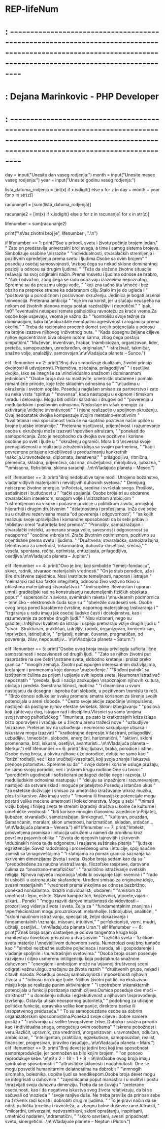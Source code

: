 # REP-lifeNum
# : -----------------------------------------------------------------------------------------------------------------------------------------------------------
# : Dejana Marinkovic - PHP Developer 
# : -----------------------------------------------------------------------------------------------------------------------------------------------------------

day = input("Unesite dan vaseg rodjenja:")
month = input("Unesite mesec vaseg rodjenja:")
year = input("Unesite godinu vaseg rodjenja:")

lista_datuma_rodjenja  = [int(x) if x.isdigit() else x
          for z in day + month + year for x in str(z)]

racunanje1 = [sum(lista_datuma_rodjenja)]

racunanje2 = [int(x) if x.isdigit() else x
          for z in racunanje1 for x in str(z)]

lifenumber = sum(racunanje2)

print("\nVas zivotni broj je", lifenumber , ".\n")


if lifenumber == 1:
    print("Sve u prirodi, svetu i životu počinje brojem jedan."
          " Zato on predstavlja univerzalni broj svega, a time i samog sistema brojeva. Simbolizuje osobine \nizrazite "
          "individualnosti, stvaralačkih stremljenja i pozitivnih opredeljenja prema svetu i ljudima.Osobe sa ovim brojem"
          " poseduju osećaj samosvojnosti, \nzbog čega su nekad sklone dominantnoj poziciji u odnosu sa drugim ljudima. "
          "Teže da složene životne situacije rešavaju na svoj originalni način. Prema \nsvetu i ljudima odnose se hrabro, "
          "čak i odvažno, zbog čega se rado odazivaju izazovima nepoznatog. Spremne su da preuzmu ulogu vođe, "
          "koji zna tačno šta \nhoće i bez obzira na prepreke streme ka odabranom cilju.Stalo im je do ugleda i "
          "poštovanja u porodičnom i poslovnom okruženju. Jedinica je bogati arsenal \ninvencija. Preterana ambicija "
          "nije im na korist, jer u slučaju neuspeha na nekom od životnih planova mogu postati razdražljivi i neurotični."
          " Ipak, \n0"
          "eventualni neuspesi remete psihološku ravnotežu za kraće vreme.Za osobe koje uspevaju, veoma je važno da "
          "kontrolišu svoje težnje za dominacijom, kako bi \nobuzdale eventualnu agresivnost i aroganciju prema okolini."
          " Treba da racionalno procene domet svojih potencijala u odnosu na brojne izazove njihovog \nživotnog puta. "
          "Kada dosegnu željene ciljeve njihov egocentrizam biva obojen notom šarma, zbog čega postaju simpatični."
          "Muževan, inventivan, hrabar, \nambiciozan, organizovan, lider, preteča, samopouzdan, usredsređen, originalan,"
          " istraživač, takmičar, snažne volje, snalažljiv, samosvojan.\n\nVladajuća planeta – Sunce.")

elif lifenumber == 2:
    print("Broj dva simbolizuje dualizam, životni princip dvojnosti ili udvojenosti. Prijemčiva, osećajna, prilagodljiva"
          " i osetljiva dvojka, lako se integriše sa \nindividualno snažnom i dominantnom jedinicom."
          "Osobe broja dva su maštovite, umetnički obdarene i pomalo romantične prirode, koje teže skladnim odnosima sa "
          "\nljudima u okruženju i svetom uopšte. Poseduju naglašen smisao za partnerstvo i zato su neka vrsta “spiritus "
          "movensa”, kada nastupaju u ekipnom i timskom \nradu i delovanju. Mogu biti odlični saradnici i drugovi od "
          "poverenja u međuljudskim i poslovnim odnosima. Nedostaje im višak energije za aktiviranje \nidejne inventivnosti"
          " i njene realizacije u spoljnom okruženju. Ovaj nedostatak dvojka kompenzuje svojim mentalno-emotivnim "
          "kvalitetima i ima sposobnost \nda se na suptilno pozitivan način upliće u brojne ljudske interakcije."
          "Preterana osetljivost, prijemčivost i razumevanje osoba u okruženju može izazvati \npovišen altruizam, "
          "ponekad do samoporicanja. Zato je neophodno da dvojka ove pozitivne i korisne osobine po svet i ljude u "
          "okruženju ograniči. Mora biti \nsvesna svoje prenaglašenosti u realizaciji združenih ideja sa svojim partnerima, "
          "kao i povremene pritajene kolebljivosti u preduzimanju konkretnih \nakcija.Uravnotežena, diplomata, ženstvena,"
          " prilagodljiva, ritmična, plemenita, skladna, prijemčiva, obzirna, druželjubiva, miroljubiva, ljubazna, "
          "\nmisaona, fleksibilna, sklona saradnji…\n\nVladajuća planeta – Mesec.")

elif lifenumber == 3:
    print("Broj nedokučive tajne moći. Utrojeno božanstvo, vladar vidljivih materijalnih i nevidljivih duhovnih svetova."
          " Demijurg neiscrpne životne energije. \nPočetak, sredina i svršetak svega. Prošlost, sadašnjost i budućnost u "
          "tački spajanja. Osobe broja tri su obdarene stvaralačkim intelektom, snagom volje i \nizrazitom ambicijom "
          "ustremljenom na visoke i počasne pozicije u političkom zivotu, armijskoj hijerarhiji i drugim društvenim "
          "delatnostima i profesijama. \nZa ove sobe su u društvu rezervisana mesta “od poverenja i odgovornosti”, "
          "sa kojih realizuju svoje upravljačke i komandne sposobnosti da bi sebi pribavili \nblistavi oreol “autoriteta bez premca”."
          "Pronicljiv, samoizražajan i stvaralački intelekt, usmerana snaga volje, savesnost i odgovornost su neosporno"
          "osobine \nbroja tri. Zrače životnim optimizmom, pozitivno su orjentisane prema svetu i ljudima. "
          "Društvena, stvaralačka, samoizražajna, telentovana za umetnost, \nšarmantna, duhovita-dosetljiva, srećna,"
          " vesela, spontana, rečita, optimista, entuzijasta, prilagodljiva, osetljiva.\n\nVladajuća planeta – Jupiter.")

elif lifenumber == 4:
    print("Ovo je broj koji simboliše “temelj-fondaciju”, skver, radnik, stvaraoc materijalnih vrednosti."
          "On je stub porodice, uže i šire društvene zajednice. Nosi \natribute temeljnosti, naporan i istrajan "
          "neimarski rad kao faktor integriteta, odnosno živo vezivno tkivo u oblastima materijalnog stvaralaštva i "
          "\ndiscipline. Revnostan i uporan umni i graditeljski rad na konstruisanju neutemeljenih fizičkih objekata poput"
          " supersoničnih aviona, svemirskih raketa i \nnuklearnih podmornica – tehničko – elektronskih čuda koje su "
          "obeležile dvadeseti vek. Osobe ovog broja pored karakterne čvrstine, napornog materijalnog \nstvaranja i "
          "izgaranja u radu imaju jak osećaj ljudske časti i dostojanstva, kao i razumevanje za potrebe drugih ljudi."
          " Nisu vizionari, nego su graditelji.\nNjihovi kvaliteti da istraju i uspeju pretvaraju vizije drugih ljudi u "
          "stvari. Struktuiran, praktičan, izdržljiv, radnik, organizovan, koncentrisan, \nprivržen, istinoljubiv, "
          "prijatelj, neimar, čuvaran, pragmatičan, od poverenja, žilav, nepopustljiv… \n\nVladajuća planeta – Saturn.")


elif lifenumber == 5:
    print("Osobe ovog broja imaju privilegiju suficita lične samostalnosti i nezavisnosti od drugih ljudi. "
          "Zato se njihov životni put rasprostire na sve četiri \nstrane sveta, slobodno kretanje i prolaz preko granica "
          "mnogih zemalja. Životni put ispunjen interesantnim doživljajima, kretanjem i promenama koje donose \nuzbuđenje."
          "“Rođeni putnik” sa izoštrenim čulima za prijem i upijanje svih lepota sveta. Neumoran istraživač nepoznatih "
          "predela, ljudi i nacija zaokupljen \nspoznajom njihovih kultura, običaja i predela. Svestrana ličnost, mobilna "
          "i dinamična u svom nastojanju da dosegne i isproba čari slobode, u pozitivnom \nsmislu te reči. "
          "Brzo donosi odluke jer svaku promenu smatra korisnom za širenje svojih potencijala u areni slobode. "
          "Često svoje akcije započinje \nimpulsivno, nastojeći da postigne njihov efektan svršetak. Skloni izbegavanju "
          "poslova koji zahtevaju dug, istrajan rad i disciplinu.Vlasnici su samo \nnjima svojstvenog psihofizičkog "
          "imuniteta, pa zato iz kratkotrajnih kriza izlaze brzo oporavljeni i vraćaju se u životnu arenu tražeći nove "
          "uzbudljive \nizazove. Preteran lov na uzbuđenja i neumorno sakupljanje utisaka i iskustava mogu izazvati "
          "kratkotrajne depresije.Višestrani, prilagodljivi, uzbudljivi, \nneobični, slobodni, energični, harizmatični, "
          "aktivni, skloni promenama, brzi, iskusni, osetljivi, avanturisti…\n\nVladajuća planeta – Merkur.")
elif lifenumber == 6:
    print("Broj ljubavi, braka, porodice i istine. Osobe ovog broja, u okviru njihove uže porodice, deluju ne samo kao "
          "brižni roditelji, već i kao \nučitelji-vaspitači, koji svoja znanja i iskustva prenose potomstvu. Spremne su da"
          " svoje dobre i korisne usluge pružaju, ne samo svojoj porodici, već i \nširem krugu rodbine.One su tvorci "
          "porodičnih ugodnosti i sofisticirani pedagozi dečije nege i razvoja. U međuljudskim odnosima nastupaju i "
          "deluju sa \npažnjom i razumevanjem, nastojeći da ostvare sklad i moguće prijateljstvo.Poseduju istančan ukus "
          "za estetske doživljaje i smisao za umetničko izražavanje \nkroz muziku, ples i slikarstvo. Ako imaju veću "
          "imovinu ili finansijske potencijale mogu postati velike mecene umetnosti i kolekcionarstva. Mogu u sebi "
          "\nimati viziju boljeg i finijeg sveta te stremiti izgradnji društva u kome će kulturne i umetničke vrednosti "
          "biti korisne mnogim članovima zajednice.\nPrijatelj, ljubazan, stvaralački, samoizražajan, širokogrud, "
          "kulturan, pouzdan, Samarićanin, moralan, sklon umetnosti, harizmatičan, skladan, srdačan… \n\nVladajuća planeta – Venera.")
elif lifenumber == 7:
    print("Intelekt, prosvetljena promisao i intuicija udruženi u nameri da proniknu kroz površinu pojavnih oblika "
          "života do njegovih tajnovitih i skrivenih \ndubinskih nivoa te da odgonetnu i razjasne suštinska pitanja "
          "ljudske egzistencije. Savez radoznalog i prosvećenog uma i intuicije, spoj naučne zamisli sa \nnagoveštajima "
          "i slutnjama za pomak granica saznanja ka skrivenim dimenzijama života i sveta. Osobe broja sedam kao da su "
          "predodređene za naučna \nistraživanja, filozofske rasprave, darovane čulima za “onostrano-metafizičko” i "
          "analitično istraživanje svetskih religija. Njihova najveća inspiracija \nbila bi osvajanje tajni svemira i "
          "rado bi uskočili u astronautske skafandere. Urođeni smisao za originalne ideje, svesni materijalnih "
          "vrednosti prema \nkojima se odnose bezbrižno, ponekad nonšalantno. Izraziti individualisti, obdareni "
          "smislom za umetnost i lepo, estete. Slavni kompozitori, književnici, \npoete,vajari i slikari… Poneki "
          "mogu razviti darove intuitivnosti do vidovitosti – prozorljivog viđenja života i sveta. Želja za "
          "fundamentalnim znanjima i \nperfekcionizam mogu prouzrokovati melanholije. Istinoljubivi, analitični, "
          "skloni naučnom istraživanju, specijalisti, željni dokazivanja i fundamentalnih \nznanja, misoani, intuitivni,"
          " perfekcionisti, verni, mudri, učitelji, osetljivi… \n\nVladajuća planeta Uran.")
elif lifenumber == 8:
    print("Znak broja osam sastavljen je od dva tangentna kruga koja manifestuju čovekovo prisustvo u dva sasvim "
          "različita sveta – fizičkom svetu materije i \nnevidljivom duhovnom svetu. Numerolozi ovaj broj tumače kao "
          "simbol neizbežne sudbine pojedinaca i naroda, ali i gospodarenje i vladanje spoljnim i \nunutrašnjim svetovima."
          "Osoba broja osam poseduje razvijenu i ciljno usmerenu intiligenciju koja podstaknuta snažnom duhovnom "
          "energijom i ambicijom može na \njavnoj društvenoj sceni odigrati važnu ulogu, značajnu za živote raznih "
          "društvenih grupa, nekad i čitavih naroda. Poseduju osećaj samosvojnosti i \nposebnosti njihovih života u "
          "odnosu na druge ljude. Njiihov životni put liči na eksluzivnu misiju koja se realizuje punim aktiviranjem "
          "i upotrebom \nkarakternih potencijala u funkciji postizanja raznih ciljeva.Osmica poseduje dve moći – striktnost"
          " u donošenju odluka i egzekutivnost u njihovom \nsprovođenju, izvršenju. Ostavlja utisak neospornog autoriteta,"
          " podobnog za uticajne političke funkcije, upravnika velike kompanije, direktora banke ili \nsopstvenog preduzeća."
          " To su samopouzdane osobe sa dobrim organizatorskim sposobnostima.Ponekad svoje ciljeve i dobre namere postižu "
          "i ostvaruju uz velike \nsopstvene žrtve. Duboka i snažna priroda kao i individualna snaga, omogućuju ovim osobama"
          " iskrenu pobožnost i veru.Različit, upravnik, zna vrednosti, \norganizovan, uravnotežen, odlučan, ambiciozan, "
          "inteligentan, praktičan, egzekutivan, samopouzdan, realist, finansijer, progresivan, pravilno rasuđuje…\n\nVladajuća planeta – Mars.")
elif lifenumber == 9:
    print("Broj devet je jedini broj koji ima sposobnost samoreprodukcije, jer pomnožen sa bilo kojim brojem, "
          "on ponovo reprodukuje sebe. \n\n9 x 2 = 18 = 1 + 8 = 9\n\nOsobe ovog broja imaju spiritualne sposobnosti i "
          "altruističke sklonosti i nadahnutosti. One se mogu posvetiti humanitarnim delatnostima na dobrobit "
          "\nmnogih siromaha, bolesnika, uopšte ljudi sa hendikepom.Osobe broja devet mogu se integrisati u duhovnim "
          "zajednicama poput manastira i u molitvi i postu \nrazvijati svoju duhovnu dimenziju. Treba da se čuvaju "
          "preterane osećajnosti, kao i da negativna iskustva svog života relativizuju, da bi se sačuvali od \nozleda "
          "svoje ranjive duše. Ne treba previše da prinose sebe na žrtvenik radi koristi i dobrobiti drugim ljudima. "
          "To je pravi način da se održi psihička \ncelina i ravnoteža, a izbegnu bolne duševne rane.Altruisti, "
          "milosrdni, univerzalni, nedvosmisleni, skloni opraštanju, inspirisani, umetnički nadareni, \ndramatični, "
          "skoro savršeni, svesni pripadnosti svetu, sinergetični…\n\nVladajuće planete – Neptun i Pluton.")
          
